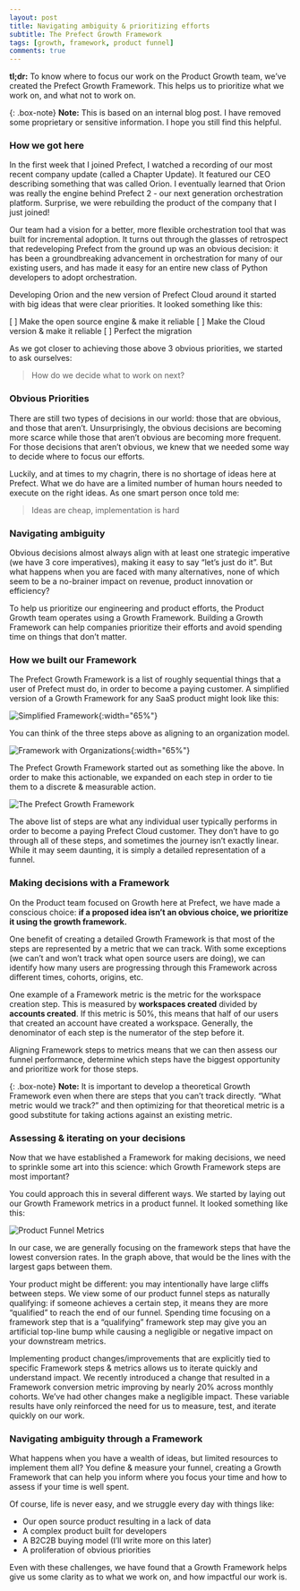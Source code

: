 ```yaml
---
layout: post
title: Navigating ambiguity & prioritizing efforts
subtitle: The Prefect Growth Framework
tags: [growth, framework, product funnel]
comments: true
---
```


**tl;dr:** To know where to focus our work on the Product Growth team, we’ve created the Prefect Growth Framework. This helps us to prioritize what we work on, and what not to work on.

{: .box-note}
**Note:** This is based on an internal blog post. I have removed some proprietary or sensitive information. I hope you still find this helpful.

### How we got here

In the first week that I joined Prefect, I watched a recording of our most recent company update (called a Chapter Update). It featured our CEO describing something that was called Orion. I eventually learned that Orion was really the engine behind Prefect 2 - our next generation orchestration platform. Surprise, we were rebuilding the product of the company that I just joined!

Our team had a vision for a better, more flexible orchestration tool that was built for incremental adoption. It turns out through the glasses of retrospect that redeveloping Prefect from the ground up was an obvious decision: it has been a groundbreaking advancement in orchestration for many of our existing users, and has made it easy for an entire new class of Python developers to adopt orchestration.

Developing Orion and the new version of Prefect Cloud around it started with big ideas that were clear priorities. It looked something like this:

[ ]  Make the open source engine & make it reliable
[ ]  Make the Cloud version & make it reliable
[ ]  Perfect the migration

As we got closer to achieving those above 3 obvious priorities, we started to ask ourselves: 

> How do we decide what to work on next?

### Obvious Priorities

There are still two types of decisions in our world: those that are obvious, and those that aren’t. Unsurprisingly, the obvious decisions are becoming more scarce while those that aren’t obvious are becoming more frequent. For those decisions that aren’t obvious, we knew that we needed some way to decide where to focus our efforts.

Luckily, and at times to my chagrin, there is no shortage of ideas here at Prefect. What we do have are a limited number of human hours needed to execute on the right ideas. As one smart person once told me:

> Ideas are cheap, implementation is hard

### Navigating ambiguity

Obvious decisions almost always align with at least one strategic imperative (we have 3 core imperatives), making it easy to say “let’s just do it”. But what happens when you are faced with many alternatives, none of which seem to be a no-brainer impact on revenue, product innovation or efficiency?

To help us prioritize our engineering and product efforts, the Product Growth team operates using a Growth Framework. Building a Growth Framework can help companies prioritize their efforts and avoid spending time on things that don’t matter.

### How we built our Framework

The Prefect Growth Framework is a list of roughly sequential things that a user of Prefect must do, in order to become a paying customer. A simplified version of a Growth Framework for any SaaS product might look like this:

![Simplified Framework](https://i.imgur.com/OLkIUYS.png){:width="65%"}

You can think of the three steps above as aligning to an organization model.

![Framework with Organizations](https://i.imgur.com/ETYFm79.png){:width="65%"}

The Prefect Growth Framework started out as something like the above. In order to make this actionable, we expanded on each step in order to tie them to a discrete & measurable action.

![The Prefect Growth Framework](https://i.imgur.com/YIJpFON.png)

The above list of steps are what any individual user typically performs in order to become a paying Prefect Cloud customer. They don’t have to go through all of these steps, and sometimes the journey isn’t exactly linear. While it may seem daunting, it is simply a detailed representation of a funnel.

### Making decisions with a Framework

On the Product team focused on Growth here at Prefect, we have made a conscious choice: **if a proposed idea isn’t an obvious choice, we prioritize it using the growth framework.**

One benefit of creating a detailed Growth Framework is that most of the steps are represented by a metric that we can track. With some exceptions (we can’t and won’t track what open source users are doing), we can identify how many users are progressing through this Framework across different times, cohorts, origins, etc.

One example of a Framework metric is the metric for the workspace creation step. This is measured by **workspaces created** divided by **accounts created**. If this metric is 50%, this means that half of our users that created an account have created a workspace. Generally, the denominator of each step is the numerator of the step before it.

Aligning Framework steps to metrics means that we can then assess our funnel performance, determine which steps have the biggest opportunity and prioritize work for those steps.

{: .box-note}
**Note:** It is important to develop a theoretical Growth Framework even when there are steps that you can’t track directly. “What metric would we track?” and then optimizing for that theoretical metric is a good substitute for taking actions against an existing metric.

### Assessing & iterating on your decisions

Now that we have established a Framework for making decisions, we need to sprinkle some art into this science: which Growth Framework steps are most important?

You could approach this in several different ways. We started by laying out our Growth Framework metrics in a product funnel. It looked something like this:

![Product Funnel Metrics](https://i.imgur.com/OgAkzmx.png)

In our case, we are generally focusing on the framework steps that have the lowest conversion rates. In the graph above, that would be the lines with the largest gaps between them.

Your product might be different: you may intentionally have large cliffs between steps. We view some of our product funnel steps as naturally qualifying: if someone achieves a certain step, it means they are more “qualified” to reach the end of our funnel. Spending time focusing on a framework step that is a “qualifying” framework step may give you an artificial top-line bump while causing a negligible or negative impact on your downstream metrics.

Implementing product changes/improvements that are explicitly tied to specific Framework steps & metrics allows us to iterate quickly and understand impact. We recently introduced a change that resulted in a Framework conversion metric improving by nearly 20% across monthly cohorts. We’ve had other changes make a negligible impact. These variable results have only reinforced the need for us to measure, test, and iterate quickly on our work.

### Navigating ambiguity through a Framework

What happens when you have a wealth of ideas, but limited resources to implement them all? You define & measure your funnel, creating a Growth Framework that can help you inform where you focus your time and how to assess if your time is well spent.

Of course, life is never easy, and we struggle every day with things like:

- Our open source product resulting in a lack of data
- A complex product built for developers
- A B2C2B buying model (I’ll write more on this later)
- A proliferation of obvious priorities

Even with these challenges, we have found that a Growth Framework helps give us some clarity as to what we work on, and how impactful our work is.
